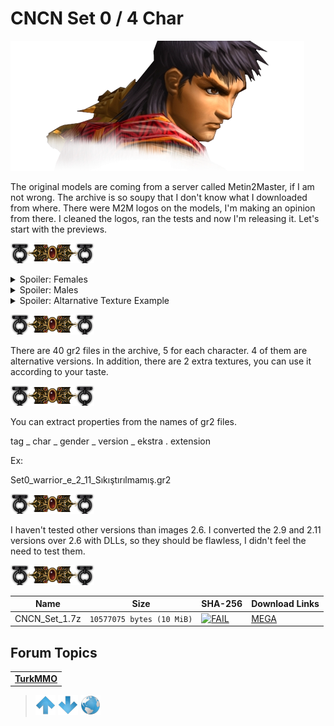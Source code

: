 # CNCN Set 0 / 4 Char

![FAIL](/ASSETS/04.png)


The original models are coming from a server called Metin2Master, if I am not wrong. The archive is so soupy that I don't know what I downloaded from where.
There were M2M logos on the models, I'm making an opinion from there. I cleaned the logos, ran the tests and now I'm releasing it.
Let's start with the previews.

![FAIL](/ASSETS/01.png)

<details>
  <summary>Spoiler: Females</summary>

[![FAIL](/ASSETS/3D/004_01.gif)](https://www.imagevisit.com/images/2020/11/06/1.gif)
[![FAIL](/ASSETS/3D/004_02.gif)](https://www.imagevisit.com/images/2020/11/06/2.gif)
[![FAIL](/ASSETS/3D/004_03.gif)](https://www.imagevisit.com/images/2020/11/06/3.gif)
[![FAIL](/ASSETS/3D/004_04.gif)](https://www.imagevisit.com/images/2020/11/06/4.gif)

</details>

<details>
  <summary>Spoiler: Males</summary>

[![FAIL](/ASSETS/3D/004_05.gif)](https://www.imagevisit.com/images/2020/11/06/5.gif)
[![FAIL](/ASSETS/3D/004_06.gif)](https://www.imagevisit.com/images/2020/11/06/6.gif)
[![FAIL](/ASSETS/3D/004_07.gif)](https://www.imagevisit.com/images/2020/11/06/7.gif)
[![FAIL](/ASSETS/3D/004_08.gif)](https://www.imagevisit.com/images/2020/11/06/8.gif)

</details>

<details>
  <summary>Spoiler: Altarnative Texture Example</summary>

[![FAIL](/ASSETS/3D/004_09.gif)](https://www.imagevisit.com/images/2020/11/06/Untitled-Project.gif)

</details>


![FAIL](/ASSETS/01.png)

There are 40 gr2 files in the archive, 5 for each character. 4 of them are alternative versions. In addition, there are 2 extra textures, you can use it according to your taste.

![FAIL](/ASSETS/01.png)

You can extract properties from the names of gr2 files.

tag _ char _ gender _ version _ ekstra . extension

Ex:

Set0_warrior_e_2_11_Sıkıştırılmamış.gr2

![FAIL](/ASSETS/01.png)

I haven't tested other versions than images 2.6. I converted the 2.9 and 2.11 versions over 2.6 with DLLs, so they should be flawless, I didn't feel the need to test them.

![FAIL](/ASSETS/01.png)

| Name | Size | SHA-256 | Download Links |
| --- | --- | --- | --- |
| CNCN_Set_1.7z | `10577075 bytes (10 MiB)` | [![FAIL](https://img.shields.io/static/v1?label=Virustotal&logo=virustotal&logoColor=black&labelColor=blue&message=aa58f136a87e23f1b3b3c0916b2137d5d0074ac1ceadb74ed3f94465fb28b6bf&color=9cf)](https://www.virustotal.com/gui/file/aa58f136a87e23f1b3b3c0916b2137d5d0074ac1ceadb74ed3f94465fb28b6bf?nocache=1) | [MEGA](https://mega.nz/file/lCIAlQAQ#mHyDtDDQV6txQ60uTCjIQ1bCTXRjvfV3rMKiau-JyMo) |

## Forum Topics

| |
| - |
| [**TurkMMO**](https://forum.turkmmo.com/konu/3781244-set0-4-karakter-2-ekstra-texture-5-gr2-alternatif-versiyon/) |

> [![up](/ASSETS/up.png)](/EN/3D/003.md)  [![down](/ASSETS/down.png)](/EN/3D/005.md)  [![index](/ASSETS/index.png)](/README.md)
